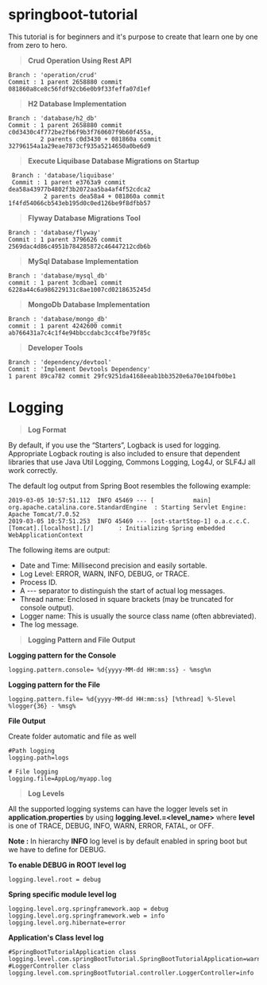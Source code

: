 # springboot-tutorial
This tutorial is for beginners and it's purpose to create that learn one by one from zero to hero.


> **Crud Operation Using Rest API**

    Branch : 'operation/crud' 
    Commit : 1 parent 2658880 commit 081860a8ce8c56fdf92cb6e0b9f33feffa07d1ef 
    
> **H2 Database Implementation**

    Branch : 'database/h2_db'
    Commit : 1 parent 2658880 commit c0d3430c4f772be2fb6f9b3f760607f9b60f455a,
             2 parents c0d3430 + 081860a commit 32796154a1a29eae7873cf935a5214650a0be6d9
             
> **Execute Liquibase Database Migrations on Startup**

     Branch : 'database/liquibase'
     Commit : 1 parent e3763a9 commit dea58a43977b4802f3b2072aa5ba4af4f52cdca2
              2 parents dea58a4 + 081860a commit 1f4fd54066cb543eb195d0c0ed126be9f8dfbb57
              
> **Flyway Database Migrations Tool**
    
    Branch : 'database/flyway'
    Commit : 1 parent 3796626 commit 2569dac4d86c4951b784285872c46447212cdb6b
              
> **MySql Database Implementation**

    Branch : 'database/mysql_db'
    commit : 1 parent 3cdbae1 commit 6228a44c6a986229131c8ae1007cd0218635245d
    
> **MongoDb Database Implementation**

    Branch : 'database/mongo_db'
    commit : 1 parent 4242600 commit ab766431a7c4c1f4e94bbccdabc3cc4fbe79f85c
    
> **Developer Tools**

    Branch : 'dependency/devtool'
    Commit : 'Implement Devtools Dependency'
    1 parent 89ca782 commit 29fc9251da4168eeab1bb3520e6a70e104fb0be1
    
# Logging    
    
> **Log Format**

By default, if you use the “Starters”, Logback is used for logging. Appropriate Logback routing is also included to ensure that dependent libraries that use Java Util Logging, Commons Logging, Log4J, or SLF4J all work correctly.

The default log output from Spring Boot resembles the following example:

    2019-03-05 10:57:51.112  INFO 45469 --- [           main] org.apache.catalina.core.StandardEngine  : Starting Servlet Engine: Apache Tomcat/7.0.52
    2019-03-05 10:57:51.253  INFO 45469 --- [ost-startStop-1] o.a.c.c.C.[Tomcat].[localhost].[/]       : Initializing Spring embedded WebApplicationContext
    
The following items are output:

* Date and Time: Millisecond precision and easily sortable.
* Log Level: ERROR, WARN, INFO, DEBUG, or TRACE.
* Process ID.
* A --- separator to distinguish the start of actual log messages.
* Thread name: Enclosed in square brackets (may be truncated for console output).
* Logger name: This is usually the source class name (often abbreviated).
* The log message.

> **Logging Pattern and File Output**

**Logging pattern for the Console**

    logging.pattern.console= %d{yyyy-MM-dd HH:mm:ss} - %msg%n

**Logging pattern for the File**

    logging.pattern.file= %d{yyyy-MM-dd HH:mm:ss} [%thread] %-5level %logger{36} - %msg%
    
**File Output**
    
Create folder automatic and file as well

    #Path logging
    logging.path=logs 

    # File logging
    logging.file=AppLog/myapp.log  

> **Log Levels**

All the supported logging systems can have the logger levels set in **application.properties** by using **logging.level.<logger-name>=<level_name>** where **level**
is one of TRACE, DEBUG, INFO, WARN, ERROR, FATAL, or OFF. 

**Note :** In hierarchy **INFO** log level is by default enabled in spring boot but we have to define for DEBUG. 

**To enable DEBUG in ROOT level log**

    logging.level.root = debug
    
**Spring specific module level log**

    logging.level.org.springframework.aop = debug
    logging.level.org.springframework.web = info
    logging.level.org.hibernate=error
    
**Application's Class level log**

    #SpringBootTutorialApplication class
    logging.level.com.springBootTutorial.SpringBootTutorialApplication=warn
    #LoggerController class
    logging.level.com.springBootTutorial.controller.LoggerController=info
    



